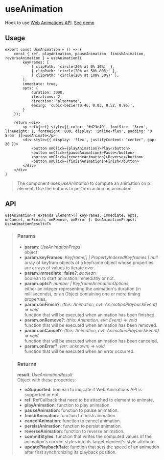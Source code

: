 # useAnimation
Hook to use [Web Animations API](https://developer.mozilla.org/en-US/docs/Web/API/Web_Animations_API). [See demo](https://react-tools.ndria.dev/#/hooks/api-dom/useAnimation)

## Usage

```tsx
export const UseAnimation = () => {
	const { ref, playAnimation, pauseAnimation, finishAnimation, reverseAnimation } = useAnimation({
		keyFrames: [
			{ clipPath: 'circle(20% at 0% 30%)' },
			{ clipPath: 'circle(20% at 50% 80%)' },
			{ clipPath: 'circle(20% at 100% 30%)' },
		],
		immediate: true,
		opts: {
			duration: 3000,
			iterations: 2,
			direction: 'alternate',
			easing: 'cubic-bezier(0.46, 0.03, 0.52, 0.96)',
		}
	});

	return <div>
		<p ref={ref} style={{ color: '#d23e49', fontSize: '3rem', lineHeight: 1, fontWeight: 800, display: 'inline-flex', padding: '0 5rem' }}>useAnimate</p>
		<div style={{ display: 'flex', justifyContent: "center", gap: 20 }}>
			<button onClick={playAnimation}>Play</button>
			<button onClick={pauseAnimation}>Pause</button>
			<button onClick={reverseAnimation}>Reverse</button>
			<button onClick={finishAnimation}>Finish</button>
		</div>
	</div>
}
```

> The component uses _useAnimation_ to compute an animation on p element. Use the buttons to perform action on animation.


## API

```tsx
useAnimation<T extends Element>({ keyFrames, immediate, opts, onCancel, onFinish, onRemove, onError }: UseAnimationProps): UseAnimationResult<T>
```


> ### Params
>
> - __param__: _UseAnimationProps_  
object
> - __param.keyFrames__: _Keyframe[] | PropertyIndexedKeyframes | null_  
array of keyfram objects ot a keyframe object whose properties are arrays of values to iterate over.
> - __param.immediate=false?__: _boolean_  
boolean to start animation immediatly or not.
> - __param.opts?__: _number | KeyframeAnimationOptions_  
either an integer representing the animation's duration (in milliseconds), or an Object containing one or more timing properties.
> - __param.onFinish?__: _(this: Animation, evt: AnimationPlaybackEvent) => void_  
function that will be executed when animation has been finished.
> - __param.onRemove?__: _(this: Animation, evt: Event) => void_  
function that will be executed when animation has been removed.
> - __param.onCancel?__: _(this: Animation, evt: AnimationPlaybackEvent) => void_  
function that will be executed when animation has been canceled.
> - __param.onError?__: _(err: unknown) => void_  
function that will be executed when an error occurred.
>



> ### Returns
>
> __result__:  _UseAnimationResult_  
> Object with these properties:
> - __isSupported__: boolean to indicate if Web Animations API is supported or not.
> - __ref__: RefCallback that need to be attached to element to animate.
> - __playAnimation__: function to play animation.
> - __pauseAnimation__: function to pause animation.
> - __finishAnimation__: function to finish animation.
> - __cancelAnimation__: function to cancel animation.
> - __persistAnimation__: function to persist animation.
> - __reverseAnimation__: function to reverse animation.
> - __commitStyles__: function that writes the computed values of the animation's current styles into its target element's style attribute.
> - __updatePlaybackRate__: function that sets the speed of an animation after first synchronizing its playback position.
>